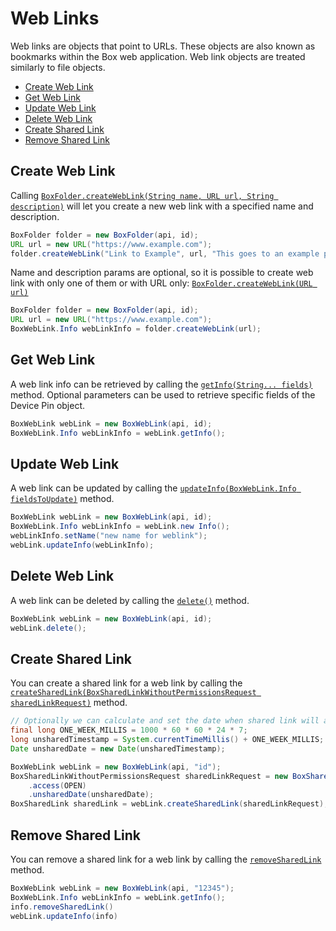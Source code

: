 Web Links
======

Web links are objects that point to URLs. These objects are also known as
bookmarks within the Box web application. Web link objects are treated
similarly to file objects.

<!-- START doctoc generated TOC please keep comment here to allow auto update -->
<!-- DON'T EDIT THIS SECTION, INSTEAD RE-RUN doctoc TO UPDATE -->


- [Create Web Link](#create-web-link)
- [Get Web Link](#get-web-link)
- [Update Web Link](#update-web-link)
- [Delete Web Link](#delete-web-link)
- [Create Shared Link](#create-shared-link)
- [Remove Shared Link](#remove-shared-link)

<!-- END doctoc generated TOC please keep comment here to allow auto update -->

Create Web Link
---------------

Calling [`BoxFolder.createWebLink(String name, URL url, String description)`][create-web-link] will let you create a new web link with a specified name and description.

<!-- sample post_web_links -->
```java
BoxFolder folder = new BoxFolder(api, id);
URL url = new URL("https://www.example.com");
folder.createWebLink("Link to Example", url, "This goes to an example page");
```

Name and description params are optional, so it is possible to create web link
with only one of them or with URL only:
[`BoxFolder.createWebLink(URL url)`][create-web-link2]

```java
BoxFolder folder = new BoxFolder(api, id);
URL url = new URL("https://www.example.com");
BoxWebLink.Info webLinkInfo = folder.createWebLink(url);
```

[create-web-link]: http://opensource.box.com/box-java-sdk/javadoc/com/box/sdk/BoxFolder.html#createWebLink-java.lang.String-java.net.URL-java.lang.String-
[create-web-link2]: http://opensource.box.com/box-java-sdk/javadoc/com/box/sdk/BoxFolder.html#createWebLink-java.net.URL-

Get Web Link
------------

A web link info can be retrieved by calling the [`getInfo(String... fields)`][get-web-link] method.
Optional parameters can be used to retrieve specific fields of the Device Pin object.

<!-- sample get_web_links_id -->
```java
BoxWebLink webLink = new BoxWebLink(api, id);
BoxWebLink.Info webLinkInfo = webLink.getInfo();
```

[get-web-link]: http://opensource.box.com/box-java-sdk/javadoc/com/box/sdk/BoxWebLink.html#getInfo-java.lang.String...-

Update Web Link
---------------

A web link can be updated by calling the
[`updateInfo(BoxWebLink.Info fieldsToUpdate)`][update-web-link] method.

<!-- sample put_web_links_id -->
```java
BoxWebLink webLink = new BoxWebLink(api, id);
BoxWebLink.Info webLinkInfo = webLink.new Info();
webLinkInfo.setName("new name for weblink");
webLink.updateInfo(webLinkInfo);
```

[update-web-link]: http://opensource.box.com/box-java-sdk/javadoc/com/box/sdk/BoxWebLink.html#updateInfo-com.box.sdk.BoxWebLink.Info-

Delete Web Link
---------------

A web link can be deleted by calling the [`delete()`][delete] method.

<!-- sample delete_web_links_id -->
```java
BoxWebLink webLink = new BoxWebLink(api, id);
webLink.delete();
```

[delete]: http://opensource.box.com/box-java-sdk/javadoc/com/box/sdk/BoxWebLink.html#delete--

Create Shared Link
--------------------

You can create a shared link for a web link by calling the
[`createSharedLink(BoxSharedLinkWithoutPermissionsRequest sharedLinkRequest)`][create-shared-link]
method.

<!-- sample put_web_links_id_shared_link_create -->
```java
// Optionally we can calculate and set the date when shared link will automatically be disabled
final long ONE_WEEK_MILLIS = 1000 * 60 * 60 * 24 * 7;
long unsharedTimestamp = System.currentTimeMillis() + ONE_WEEK_MILLIS;
Date unsharedDate = new Date(unsharedTimestamp);

BoxWebLink webLink = new BoxWebLink(api, "id");
BoxSharedLinkWithoutPermissionsRequest sharedLinkRequest = new BoxSharedLinkWithoutPermissionsRequest()
    .access(OPEN)
    .unsharedDate(unsharedDate);
BoxSharedLink sharedLink = webLink.createSharedLink(sharedLinkRequest);
```

[create-shared-link]: http://opensource.box.com/box-java-sdk/javadoc/com/box/sdk/BoxWebLink.html#createSharedLink-com.box.sdk.sharedlink.BoxSharedLinkWithoutPermissionsRequest-

Remove Shared Link
--------------------

You can remove a shared link for a web link by calling the [`removeSharedLink`](remove-shared-link) method.

<!-- sample put_web_links_id_shared_link_remove -->
```java
BoxWebLink webLink = new BoxWebLink(api, "12345");
BoxWebLink.Info webLinkInfo = webLink.getInfo();
info.removeSharedLink()
webLink.updateInfo(info)
```

[remove-shared-link]: https://box.github.io/box-java-sdk/javadoc/com/box/sdk/BoxWebLink.html#removeSharedLink--

